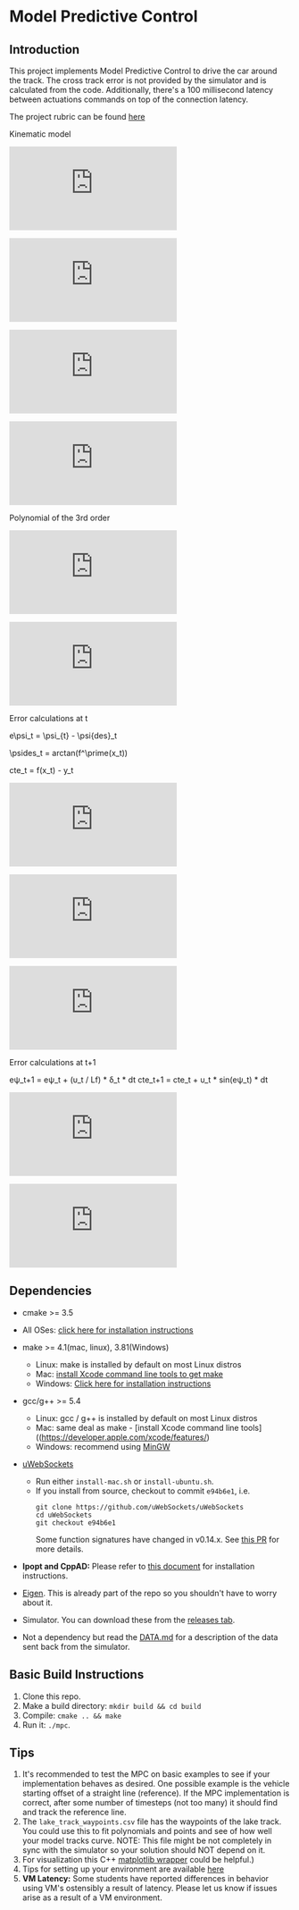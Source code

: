 # Model Predictive Control

## Introduction

This project implements Model Predictive Control to drive the car around the track. The cross track error is not provided by the simulator and is calculated from the code. Additionally, there's a 100 millisecond latency between actuations commands on top of the connection latency.

The project rubric can be found [here](https://review.udacity.com/#!/rubrics/896/view)

Kinematic model

![img](http://latex.codecogs.com/svg.latex?x_%7Bt%2B1%7D%20%3D%20x_t%20%2B%20v_t%20*%20cos(%5Cpsi_t)%20*%20dt)

![img](http://latex.codecogs.com/svg.latex?y_%7Bt%2B1%7D%20%3D%20y_t%20%2B%20v_t%20*%20sin(%5Cpsi_t)%20*%20dt)

![img](http://latex.codecogs.com/svg.latex?%5Cpsi_%7Bt%2B1%7D%20%3D%20%5Cpsi_t%20%2B%20%5Cfrac%7Bv_t%7D%7BL_f%7D%20*%20%5Cdelta_t%20*%20dt)

![img](http://latex.codecogs.com/svg.latex?v_%7Bt%2B1%7D%20%3D%20v_t%20%2B%20%5Calpha%20*%20dt)

Polynomial of the 3rd order

![img](http://latex.codecogs.com/svg.latex?f(x)%20%3D%20a_3%20*%20x%5E3%20%2B%20a_2%20*%20x%5E2%20%2B%20a_1%20*%20x%20%2B%20a_0)

![img](http://latex.codecogs.com/svg.latex?f%27(x)%20%3D%203%20*%20a_3%20*%20x%5E2%20%2B%202%20*%20a_2%20*%20x%20%2B%20a_1)

Error calculations at t

e\psi_t = \psi_{t} - \psi{des}_t

\psides_t = arctan(f^\prime(x_t))

cte_t = f(x_t) - y_t

![img](http://latex.codecogs.com/svg.latex?e%5Cpsi_t%20%3D%20%5Cpsi_%7Bt%7D%20%5Ctextminus%20%5Cpsides_t)

![img](http://latex.codecogs.com/svg.latex?%5Cpsides_t%20%3D%20arctan(f%5Cprime(x_t)))

![img](http://latex.codecogs.com/svg.latex?cte_t%20%3D%20f(x_t)%20-%20y_t)

Error calculations at t+1

eψ_t+1 = eψ_t + (υ_t / Lf) * δ_t * dt
cte_t+1 = cte_t + υ_t * sin(eψ_t) * dt

![img](http://latex.codecogs.com/svg.latex?)

![img](http://latex.codecogs.com/svg.latex?)

## Dependencies

* cmake >= 3.5
 * All OSes: [click here for installation instructions](https://cmake.org/install/)
* make >= 4.1(mac, linux), 3.81(Windows)
  * Linux: make is installed by default on most Linux distros
  * Mac: [install Xcode command line tools to get make](https://developer.apple.com/xcode/features/)
  * Windows: [Click here for installation instructions](http://gnuwin32.sourceforge.net/packages/make.htm)
* gcc/g++ >= 5.4
  * Linux: gcc / g++ is installed by default on most Linux distros
  * Mac: same deal as make - [install Xcode command line tools]((https://developer.apple.com/xcode/features/)
  * Windows: recommend using [MinGW](http://www.mingw.org/)
* [uWebSockets](https://github.com/uWebSockets/uWebSockets)
  * Run either `install-mac.sh` or `install-ubuntu.sh`.
  * If you install from source, checkout to commit `e94b6e1`, i.e.
    ```
    git clone https://github.com/uWebSockets/uWebSockets
    cd uWebSockets
    git checkout e94b6e1
    ```
    Some function signatures have changed in v0.14.x. See [this PR](https://github.com/udacity/CarND-MPC-Project/pull/3) for more details.

* **Ipopt and CppAD:** Please refer to [this document](https://github.com/udacity/CarND-MPC-Project/blob/master/install_Ipopt_CppAD.md) for installation instructions.
* [Eigen](http://eigen.tuxfamily.org/index.php?title=Main_Page). This is already part of the repo so you shouldn't have to worry about it.
* Simulator. You can download these from the [releases tab](https://github.com/udacity/self-driving-car-sim/releases).
* Not a dependency but read the [DATA.md](./DATA.md) for a description of the data sent back from the simulator.

## Basic Build Instructions

1. Clone this repo.
2. Make a build directory: `mkdir build && cd build`
3. Compile: `cmake .. && make`
4. Run it: `./mpc`.

## Tips

1. It's recommended to test the MPC on basic examples to see if your implementation behaves as desired. One possible example is the vehicle starting offset of a straight line (reference). If the MPC implementation is correct, after some number of timesteps (not too many) it should find and track the reference line.
2. The `lake_track_waypoints.csv` file has the waypoints of the lake track. You could use this to fit polynomials and points and see of how well your model tracks curve. NOTE: This file might be not completely in sync with the simulator so your solution should NOT depend on it.
3. For visualization this C++ [matplotlib wrapper](https://github.com/lava/matplotlib-cpp) could be helpful.)
4.  Tips for setting up your environment are available [here](https://classroom.udacity.com/nanodegrees/nd013/parts/40f38239-66b6-46ec-ae68-03afd8a601c8/modules/0949fca6-b379-42af-a919-ee50aa304e6a/lessons/f758c44c-5e40-4e01-93b5-1a82aa4e044f/concepts/23d376c7-0195-4276-bdf0-e02f1f3c665d)
5. **VM Latency:** Some students have reported differences in behavior using VM's ostensibly a result of latency.  Please let us know if issues arise as a result of a VM environment.

